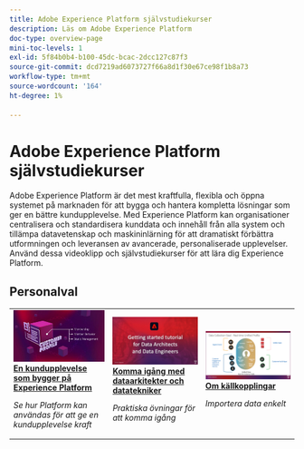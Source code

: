 ```yaml
---
title: Adobe Experience Platform självstudiekurser
description: Läs om Adobe Experience Platform
doc-type: overview-page
mini-toc-levels: 1
exl-id: 5f84b0b4-b100-45dc-bcac-2dcc127c87f3
source-git-commit: dcd7219ad6073727f66a8d1f30e67ce98f1b8a73
workflow-type: tm+mt
source-wordcount: '164'
ht-degree: 1%

---
```


# Adobe Experience Platform självstudiekurser

Adobe Experience Platform är det mest kraftfulla, flexibla och öppna systemet på marknaden för att bygga och hantera kompletta lösningar som ger en bättre kundupplevelse. Med Experience Platform kan organisationer centralisera och standardisera kunddata och innehåll från alla system och tillämpa datavetenskap och maskininlärning för att dramatiskt förbättra utformningen och leveransen av avancerade, personaliserade upplevelser. Använd dessa videoklipp och självstudiekurser för att lära dig Experience Platform.

<div id="recs-overview-body-1"></div>
<div id="recs-overview-body-2"></div>
<div id="recs-overview-body-3"></div>
<div id="recs-overview-body-4"></div>
<div id="recs-overview-body-5"></div>
<div id="recs-overview-body-6"></div>

<div id="staff-picks-section">

## Personalval

<table style="margin-top: 0 !important">
<tr>
  <td>
    <a href="intro-to-platform/a-customer-experience-powered-by-experience-platform.md">
      <img alt="En kundupplevelse som bygger på Experience Platform-video" src="assets/thumb_A-Customer-Experience.jpg" />
    </a>
    <div>
      <a href="intro-to-platform/a-customer-experience-powered-by-experience-platform.md">
    <strong>En kundupplevelse som bygger på Experience Platform</strong>
    </a>
    </div>
    <p>
    <em>Se hur Platform kan användas för att ge en kundupplevelse kraft</em>
    <p>
  </td>
  <td>
    <a href="https://experienceleague.adobe.com/docs/platform-learn/getting-started-for-data-architects-and-data-engineers/overview.html">
      <img alt="miniatyrbild för självstudiekursen"Komma igång för dataarkitekter och datatekniker"" src="assets/thumb_Getting_started.jpg" />
    </a>
    <div>
      <a href="https://experienceleague.adobe.com/docs/platform-learn/getting-started-for-data-architects-and-data-engineers/overview.html">
    <strong>Komma igång med dataarkitekter och datatekniker</strong>
    </a>
    </div>
    <p>
    <em>Praktiska övningar för att komma igång</em>
    <p>
  </td>
  <td>
    <a href="sources/overview.md">
      <img alt="miniatyrbild för videon 'Om källkopplingar'" src="assets/thumb_Sources.png" />
    </a>
    <div>
      <a href="sources/overview.md">
    <strong>Om källkopplingar</strong>
    </a>
    </div>
    <p>
    <em>Importera data enkelt</em>
    <p>
  </td>
   <!--
   <td>
    <a href="data-ingestion/create-datasets-and-ingest-data.md">
      <img alt="thumbnail image for the 'Create Datasets and Ingest Data' video" src="assets/thumb_Create-Datasets-and-Ingest-Data.png" />
    </a>
    <div>
      <a href="data-ingestion/create-datasets-and-ingest-data.md">
    <strong>Create Datasets and Ingest Data</strong>
    </a>
    </div>
    <p>
    <em>Ingest your dataset.</em>
    <p>
  </td>
  <td>
    <a href="segments/create-segments.md">
      <img alt="thumbnail image for the 'Create Segments' video" src="assets/thumb_Create-Segments.png" />
    </a>
    <div>
      <a href="segments/create-segments.md">
    <strong>Create Segments</strong>
    </a>
    </div>
    <p>
    <em>Build segments based on your data.</em>
    <p>
  </td>-->
</tr>
</table>

</div>
